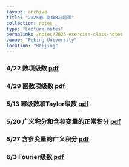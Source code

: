 ```yaml
---
layout: archive
title: "2025春 高数B习题课"
collection: notes
type: "Lecture notes"
permalink: /notes/2025-exercise-class-notes
venue: "Peking University"
location: "Beijing"
---
```



### 4/22 数项级数 [pdf](https://fanzymath.github.io/files/series.pdf) 
### 4/29 函数项级数 [pdf](https://fanzymath.github.io/files/series_of_functions.pdf) 
### 5/13 幂级数和Taylor级数 [pdf](https://fanzymath.github.io/files/power_series.pdf) 
### 5/20 广义积分和含参变量的正常积分 [pdf](https://fanzymath.github.io/files/Infinite_Integral.pdf) 
### 5/27 含参变量的广义积分 [pdf](https://fanzymath.github.io/files/Infinite_Integral_with_parameters.pdf) 
### 6/3  Fourier级数 [pdf](https://fanzymath.github.io/files/6_3_Fourier_Series.pdf)






